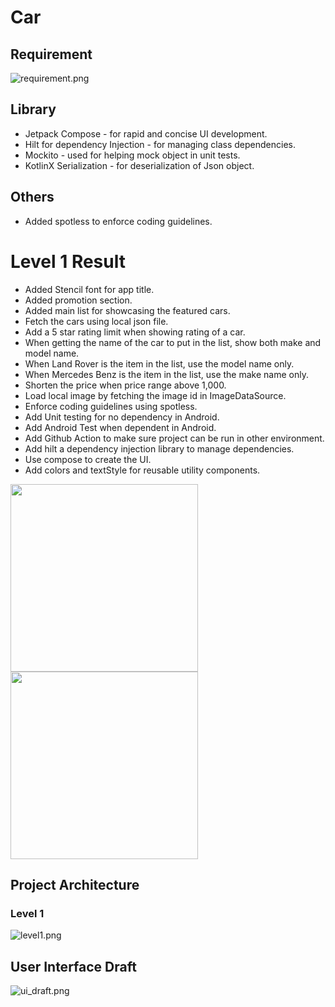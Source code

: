 # Car

## Requirement

![requirement.png](document/requirement.png)

## Library

- Jetpack Compose - for rapid and concise UI development.
- Hilt for dependency Injection - for managing class dependencies.
- Mockito - used for helping mock object in unit tests.
- KotlinX Serialization - for deserialization of Json object.

## Others

- Added spotless to enforce coding guidelines.

# Level 1 Result

- Added Stencil font for app title.
- Added promotion section.
- Added main list for showcasing the featured cars.
- Fetch the cars using local json file.
- Add a 5 star rating limit when showing rating of a car.
- When getting the name of the car to put in the list, show both make and model name.
- When Land Rover is the item in the list, use the model name only.
- When Mercedes Benz is the item in the list, use the make name only.
- Shorten the price when price range above 1,000.
- Load local image by fetching the image id in ImageDataSource.
- Enforce coding guidelines using spotless.
- Add Unit testing for no dependency in Android.
- Add Android Test when dependent in Android.
- Add Github Action to make sure project can be run in other environment.
- Add hilt a dependency injection library to manage dependencies.
- Use compose to create the UI.
- Add colors and textStyle for reusable utility components.

<img src="document/level_1_result(1).png" width="300">   <img src="document/level_1_result(2).png" width="300">

## Project Architecture

### Level 1

![level1.png](document/level1_architecture.png)

## User Interface Draft


![ui_draft.png](document/ui_draft.png)